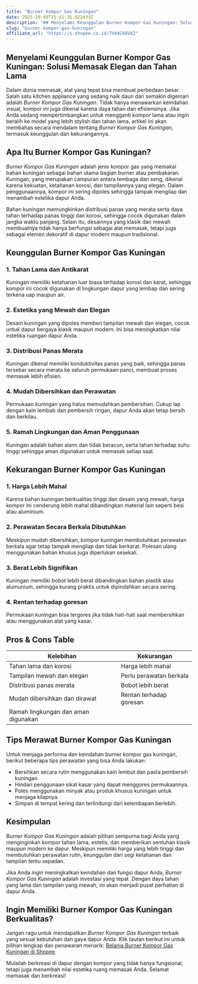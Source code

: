 ```yaml
---
title: "Burner Kompor Gas Kuningan"
date: 2025-10-09T15:41:35.022433Z
description: "## Menyelami Keunggulan Burner Kompor Gas Kuningan: Solusi Memasak Elegan dan Tahan Lama..."
slug: "burner-kompor-gas-kuningan"
affiliate_url: "https://s.shopee.co.id/7V44C68VX2"
---
```

## Menyelami Keunggulan Burner Kompor Gas Kuningan: Solusi Memasak Elegan dan Tahan Lama

Dalam dunia memasak, alat yang tepat bisa membuat perbedaan besar. Salah satu kitchen appliance yang sedang naik daun dan semakin digemari adalah *Burner Kompor Gas Kuningan*. Tidak hanya menawarkan keindahan visual, kompor ini juga dikenal karena daya tahan dan efisiensinya. Jika Anda sedang mempertimbangkan untuk mengganti kompor lama atau ingin beralih ke model yang lebih stylish dan tahan lama, artikel ini akan membahas secara mendalam tentang *Burner Kompor Gas Kuningan*, termasuk keunggulan dan kekurangannya.

## Apa Itu Burner Kompor Gas Kuningan?

*Burner Kompor Gas Kuningan* adalah jenis kompor gas yang memakai bahan kuningan sebagai bahan utama bagian burner atau pembakaran. Kuningan, yang merupakan campuran antara tembaga dan seng, dikenal karena kekuatan, ketahanan korosi, dan tampilannya yang elegan. Dalam penggunaannya, kompor ini sering dipoles sehingga tampak mengilap dan menambah estetika dapur Anda.

Bahan kuningan memungkinkan distribusi panas yang merata serta daya tahan terhadap panas tinggi dan korosi, sehingga cocok digunakan dalam jangka waktu panjang. Selain itu, desainnya yang klasik dan mewah membuatnya tidak hanya berfungsi sebagai alat memasak, tetapi juga sebagai elemen dekoratif di dapur modern maupun tradisional.

## Keunggulan Burner Kompor Gas Kuningan

### 1. Tahan Lama dan Antikarat  
Kuningan memiliki ketahanan luar biasa terhadap korosi dan karat, sehingga kompor ini cocok digunakan di lingkungan dapur yang lembap dan sering terkena uap maupun air.

### 2. Estetika yang Mewah dan Elegan  
Desain kuningan yang dipoles memberi tampilan mewah dan elegan, cocok untuk dapur bergaya klasik maupun modern. Ini bisa meningkatkan nilai estetika ruangan dapur Anda.

### 3. Distribusi Panas Merata  
Kuningan dikenal memiliki konduktivitas panas yang baik, sehingga panas tersebar secara merata ke seluruh permukaan panci, membuat proses memasak lebih efisien.

### 4. Mudah Dibersihkan dan Perawatan  
Permukaan kuningan yang halus memudahkan pembersihan. Cukup lap dengan kain lembab dan pembersih ringan, dapur Anda akan tetap bersih dan berkilau.

### 5. Ramah Lingkungan dan Aman Penggunaan  
Kuningan adalah bahan alami dan tidak beracun, serta tahan terhadap suhu tinggi sehingga aman digunakan untuk memasak setiap saat.

## Kekurangan Burner Kompor Gas Kuningan

### 1. Harga Lebih Mahal  
Karena bahan kuningan berkualitas tinggi dan desain yang mewah, harga kompor ini cenderung lebih mahal dibandingkan material lain seperti besi atau aluminium.

### 2. Perawatan Secara Berkala Dibutuhkan  
Meskipun mudah dibersihkan, kompor kuningan membutuhkan perawatan berkala agar tetap tampak mengilap dan tidak berkarat. Polesan ulang menggunakan bahan khusus juga diperlukan sesekali.

### 3. Berat Lebih Signifikan  
Kuningan memiliki bobot lebih berat dibandingkan bahan plastik atau alumunium, sehingga kurang praktis untuk dipindahkan secara sering.

### 4. Rentan terhadap goresan  
Permukaan kuningan bisa tergores jika tidak hati-hati saat membersihkan atau menggunakan alat yang kasar.

## Pros & Cons Table

| Kelebihan                                    | Kekurangan                                             |
|----------------------------------------------|--------------------------------------------------------|
| Tahan lama dan korosi                        | Harga lebih mahal                                    |
| Tampilan mewah dan elegan                    | Perlu perawatan berkala                             |
| Distribusi panas merata                      | Bobot lebih berat                                   |
| Mudah dibersihkan dan dirawat               | Rentan terhadap goresan                             |
| Ramah lingkungan dan aman digunakan         |                                                            |

## Tips Merawat Burner Kompor Gas Kuningan

Untuk menjaga performa dan keindahan burner kompor gas kuningan, berikut beberapa tips perawatan yang bisa Anda lakukan:
- Bersihkan secara rutin menggunakan kain lembut dan pasta pembersih kuningan.
- Hindari penggunaan sikat kasar yang dapat menggores permukaannya.
- Poles menggunakan minyak atau produk khusus kuningan untuk menjaga kilapnya.
- Simpan di tempat kering dan terlindungi dari kelembapan berlebih.

## Kesimpulan

*Burner Kompor Gas Kuningan* adalah pilihan sempurna bagi Anda yang menginginkan kompor tahan lama, estetis, dan memberikan sentuhan klasik maupun modern ke dapur. Meskipun memiliki harga yang lebih tinggi dan membutuhkan perawatan rutin, keunggulan dari segi ketahanan dan tampilan tentu sepadan.

Jika Anda ingin meningkatkan keindahan dan fungsi dapur Anda, *Burner Kompor Gas Kuningan* adalah investasi yang tepat. Dengan daya tahan yang lama dan tampilan yang mewah, ini akan menjadi pusat perhatian di dapur Anda.

## Ingin Memiliki Burner Kompor Gas Kuningan Berkualitas?

Jangan ragu untuk mendapatkan *Burner Kompor Gas Kuningan* terbaik yang sesuai kebutuhan dan gaya dapur Anda. Klik tautan berikut ini untuk pilihan lengkap dan penawaran menarik: [Belanja Burner Kompor Gas Kuningan di Shopee](https://s.shopee.co.id/7V44C68VX2).

Mulailah berkreasi di dapur dengan kompor yang tidak hanya fungsional, tetapi juga menambah nilai estetika ruang memasak Anda. Selamat memasak dan berkreasi!